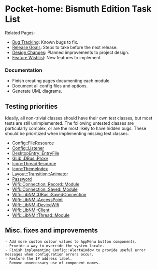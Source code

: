 # Pocket-home: Bismuth Edition Task List
Related Pages:
- [Bug Tracking](KnownBugs.md): Known bugs to fix.
- [Release Goals](ReleaseGoals.md): Steps to take before the next release.
- [Design Changes](DesignChanges.md): Planned improvements to project design.
- [Feature Wishlist](FeatureWishlist.md): New features to implement.

### Documentation
- Finish creating pages documenting each module.
- Document all config files and options.
- Generate UML diagrams.

## Testing priorities
Ideally, all non-trivial classes should have their own test classes, but most tests are still unimplemented. The following untested classes are particularly complex, or are the most likely to have hidden bugs.  These should be prioritized when implementing missing test classes.
- [Config::FileResource](../../Source/Config/Config_FileResource.h) 
- [Config::Listener](../../Source/Config/Config_Listener.h) 
- [DesktopEntry::EntryFile](../../Source/DesktopEntry/DesktopEntry_EntryFile.h) 
- [GLib::DBus::Proxy](../../Source/GLib/DBus/GLib_DBus_Proxy.h)
- [Icon::ThreadResource](../../Source/Icon/Icon_ThreadResource.h)
- [Icon::ThemeIndex](../../Source/Icon/Icon_ThemeIndex.h)
- [Layout::Transition::Animator](../../Source/Layout/Transition/Layout_Transition_Animator.h)
- [Password](../../Source/Password/Password.h)
- [Wifi::Connection::Record::Module](../../Source/Wifi/Connection/Record/Wifi_Connection_Record_Module.h)
- [Wifi::Connection::Saved::Module](../../Source/Wifi/Connection/Saved/Wifi_Connection_Saved_Module.h)
- [Wifi::LibNM::DBus::SavedConnection](../../Source/Wifi/LibNM/DBus/Wifi_LibNM_DBus_SavedConnection.h)
- [Wifi::LibNM::AccessPoint](../../Source/Wifi/LibNM/GObjects/Borrowed/Wifi_LibNM_AccessPoint.h)
- [Wifi::LibNM::DeviceWifi](../../Source/Wifi/LibNM/GObjects/Borrowed/Wifi_LibNM_DeviceWifi.h)
- [Wifi::LibNM::Client](../../Source/Wifi/LibNM/GObjects/Owned/Wifi_LibNM_Client.h)
- [Wifi::LibNM::Thread::Module](../../Source/Wifi/LibNM/Thread/Wifi_LibNM_Thread_Module.h)

## Misc. fixes and improvements
    - Add more custom colour values to AppMenu button components.
    - Provide a way to override the system locale.
    - Finish implementing Config::AlertWindow to provide useful error messages when configuration errors occur.
    - Restore the IP address label.
    - Remove unnecessary use of component names.
